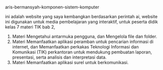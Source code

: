 aris-bermansyah-komponen-sistem-komputer

ini adalah website yang saya kembangkan berdasarkan perintah ai, 
website ini digunakan untuk media pembelajaran yang interaktif, 
untuk peserta didik kelas 7 materi TIK bab 2, 
1. Materi Mengetahui antarmuka pengguna, dan Mengelola file dan folder.
2. Materi Memanfaatkan aplikasi peramban untuk pencarian informasi di internet, dan Memanfaatkan perkakas Teknologi Informasi dan Komunikasi (TIK) perkantoran untuk mendukung pembuatan laporan, presentasi, serta analisis dan interpretasi data.
3. Materi Memanfaatkan aplikasi surel untuk berkomunikasi.
